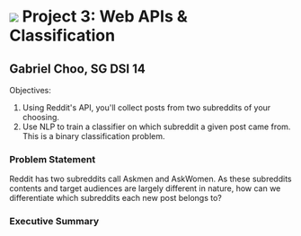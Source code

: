 # ![](https://ga-dash.s3.amazonaws.com/production/assets/logo-9f88ae6c9c3871690e33280fcf557f33.png) Project 3: Web APIs & Classification

## Gabriel Choo, SG DSI 14

Objectives:
1. Using Reddit's API, you'll collect posts from two subreddits of your choosing.
2. Use NLP to train a classifier on which subreddit a given post came from. This is a binary classification problem.

### Problem Statement
Reddit has two subreddits call Askmen and AskWomen. As these subreddits contents and target audiences are largely different in nature, how can we differentiate which subreddits each new post belongs to?

### Executive Summary
